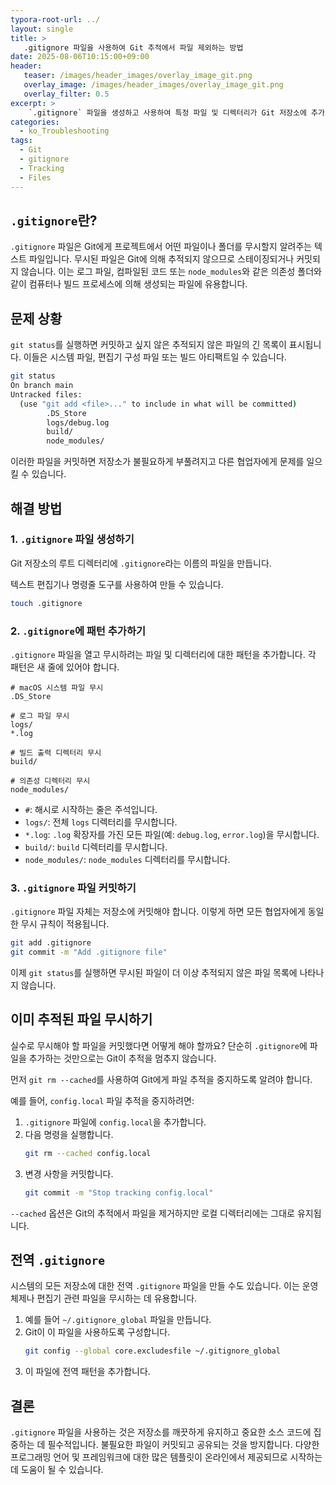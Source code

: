 ```yaml
---
typora-root-url: ../
layout: single
title: >
   .gitignore 파일을 사용하여 Git 추적에서 파일 제외하는 방법
date: 2025-08-06T10:15:00+09:00
header:
   teaser: /images/header_images/overlay_image_git.png
   overlay_image: /images/header_images/overlay_image_git.png
   overlay_filter: 0.5
excerpt: >
    `.gitignore` 파일을 생성하고 사용하여 특정 파일 및 디렉터리가 Git 저장소에 추가되는 것을 방지하는 방법을 알아보세요.
categories:
  - ko_Troubleshooting
tags:
  - Git
  - gitignore
  - Tracking
  - Files
---
```


## `.gitignore`란?

`.gitignore` 파일은 Git에게 프로젝트에서 어떤 파일이나 폴더를 무시할지 알려주는 텍스트 파일입니다. 무시된 파일은 Git에 의해 추적되지 않으므로 스테이징되거나 커밋되지 않습니다. 이는 로그 파일, 컴파일된 코드 또는 `node_modules`와 같은 의존성 폴더와 같이 컴퓨터나 빌드 프로세스에 의해 생성되는 파일에 유용합니다.

## 문제 상황

`git status`를 실행하면 커밋하고 싶지 않은 추적되지 않은 파일의 긴 목록이 표시됩니다. 이들은 시스템 파일, 편집기 구성 파일 또는 빌드 아티팩트일 수 있습니다.

```bash
git status
On branch main
Untracked files:
  (use "git add <file>..." to include in what will be committed)
        .DS_Store
        logs/debug.log
        build/
        node_modules/
```

이러한 파일을 커밋하면 저장소가 불필요하게 부풀려지고 다른 협업자에게 문제를 일으킬 수 있습니다.

## 해결 방법

### 1. `.gitignore` 파일 생성하기

Git 저장소의 루트 디렉터리에 `.gitignore`라는 이름의 파일을 만듭니다.

텍스트 편집기나 명령줄 도구를 사용하여 만들 수 있습니다.
```bash
touch .gitignore
```

### 2. `.gitignore`에 패턴 추가하기

`.gitignore` 파일을 열고 무시하려는 파일 및 디렉터리에 대한 패턴을 추가합니다. 각 패턴은 새 줄에 있어야 합니다.

```gitignore
# macOS 시스템 파일 무시
.DS_Store

# 로그 파일 무시
logs/
*.log

# 빌드 출력 디렉터리 무시
build/

# 의존성 디렉터리 무시
node_modules/
```

-   `#`: 해시로 시작하는 줄은 주석입니다.
-   `logs/`: 전체 `logs` 디렉터리를 무시합니다.
-   `*.log`: `.log` 확장자를 가진 모든 파일(예: `debug.log`, `error.log`)을 무시합니다.
-   `build/`: `build` 디렉터리를 무시합니다.
-   `node_modules/`: `node_modules` 디렉터리를 무시합니다.

### 3. `.gitignore` 파일 커밋하기

`.gitignore` 파일 자체는 저장소에 커밋해야 합니다. 이렇게 하면 모든 협업자에게 동일한 무시 규칙이 적용됩니다.

```bash
git add .gitignore
git commit -m "Add .gitignore file"
```

이제 `git status`를 실행하면 무시된 파일이 더 이상 추적되지 않은 파일 목록에 나타나지 않습니다.

## 이미 추적된 파일 무시하기

실수로 무시해야 할 파일을 커밋했다면 어떻게 해야 할까요? 단순히 `.gitignore`에 파일을 추가하는 것만으로는 Git이 추적을 멈추지 않습니다.

먼저 `git rm --cached`를 사용하여 Git에게 파일 추적을 중지하도록 알려야 합니다.

예를 들어, `config.local` 파일 추적을 중지하려면:
1.  `.gitignore` 파일에 `config.local`을 추가합니다.
2.  다음 명령을 실행합니다.
    ```bash
    git rm --cached config.local
    ```
3.  변경 사항을 커밋합니다.
    ```bash
    git commit -m "Stop tracking config.local"
    ```

`--cached` 옵션은 Git의 추적에서 파일을 제거하지만 로컬 디렉터리에는 그대로 유지됩니다.

## 전역 `.gitignore`

시스템의 모든 저장소에 대한 전역 `.gitignore` 파일을 만들 수도 있습니다. 이는 운영 체제나 편집기 관련 파일을 무시하는 데 유용합니다.

1.  예를 들어 `~/.gitignore_global` 파일을 만듭니다.
2.  Git이 이 파일을 사용하도록 구성합니다.
    ```bash
    git config --global core.excludesfile ~/.gitignore_global
    ```
3.  이 파일에 전역 패턴을 추가합니다.

## 결론

`.gitignore` 파일을 사용하는 것은 저장소를 깨끗하게 유지하고 중요한 소스 코드에 집중하는 데 필수적입니다. 불필요한 파일이 커밋되고 공유되는 것을 방지합니다. 다양한 프로그래밍 언어 및 프레임워크에 대한 많은 템플릿이 온라인에서 제공되므로 시작하는 데 도움이 될 수 있습니다.
